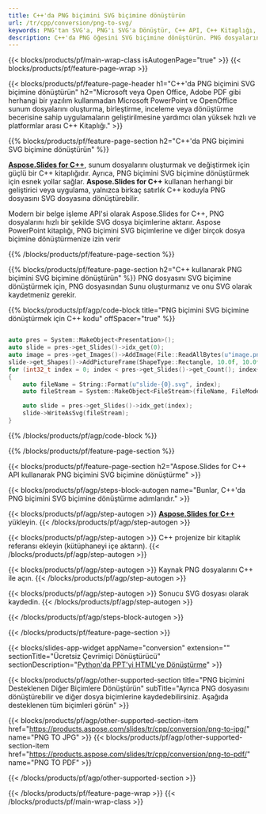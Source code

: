 ```yaml
---
title: C++'da PNG biçimini SVG biçimine dönüştürün
url: /tr/cpp/conversion/png-to-svg/
keywords: PNG'tan SVG'a, PNG'ı SVG'a Dönüştür, C++ API, C++ Kitaplığı, PNG, SVG
description: C++'da PNG öğesini SVG biçimine dönüştürün. PNG dosyalarını SVG dosyalarına dönüştürmek için C++ kitaplık API'sini kullanın
---
```


{{< blocks/products/pf/main-wrap-class isAutogenPage="true" >}}
{{< blocks/products/pf/feature-page-wrap >}}

{{< blocks/products/pf/feature-page-header h1="C++'da PNG biçimini SVG biçimine dönüştürün" h2="Microsoft veya Open Office, Adobe PDF gibi herhangi bir yazılım kullanmadan Microsoft PowerPoint ve OpenOffice sunum dosyalarını oluşturma, birleştirme, inceleme veya dönüştürme becerisine sahip uygulamaların geliştirilmesine yardımcı olan yüksek hızlı ve platformlar arası C++ Kitaplığı." >}}

{{% blocks/products/pf/feature-page-section h2="C++'da PNG biçimini SVG biçimine dönüştürün" %}}

[**Aspose.Slides for C++**](https://products.aspose.com/slides/tr/cpp/), sunum dosyalarını oluşturmak ve değiştirmek için güçlü bir C++ kitaplığıdır. Ayrıca, PNG biçimini SVG biçimine dönüştürmek için esnek yollar sağlar. **Aspose.Slides for C++** kullanan herhangi bir geliştirici veya uygulama, yalnızca birkaç satırlık C++ koduyla PNG dosyasını SVG dosyasına dönüştürebilir.

Modern bir belge işleme API'si olarak Aspose.Slides for C++, PNG dosyalarını hızlı bir şekilde SVG dosya biçimlerine aktarır. Aspose PowerPoint kitaplığı, PNG biçimini SVG biçimlerine ve diğer birçok dosya biçimine dönüştürmenize izin verir

{{% /blocks/products/pf/feature-page-section %}}

{{% blocks/products/pf/feature-page-section  h2="C++ kullanarak PNG biçimini SVG biçimine dönüştürün" %}}
PNG dosyasını SVG biçimine dönüştürmek için, PNG dosyasından Sunu oluşturmanız ve onu SVG olarak kaydetmeniz gerekir.

{{% blocks/products/pf/agp/code-block title="PNG biçimini SVG biçimine dönüştürmek için C++ kodu" offSpacer="true" %}}

```cpp

auto pres = System::MakeObject<Presentation>();
auto slide = pres->get_Slides()->idx_get(0);
auto image = pres->get_Images()->AddImage(File::ReadAllBytes(u"image.png"));
slide->get_Shapes()->AddPictureFrame(ShapeType::Rectangle, 10.0f, 10.0f, 100.0f, 100.0f, image);
for (int32_t index = 0; index < pres->get_Slides()->get_Count(); index++)
{
    auto fileName = String::Format(u"slide-{0}.svg", index);
    auto fileStream = System::MakeObject<FileStream>(fileName, FileMode::Create, FileAccess::Write);

    auto slide = pres->get_Slides()->idx_get(index);
    slide->WriteAsSvg(fileStream);
}

```


{{% /blocks/products/pf/agp/code-block %}}

{{% /blocks/products/pf/feature-page-section %}}

{{< blocks/products/pf/feature-page-section  h2="Aspose.Slides for C++ API kullanarak PNG biçimini SVG biçimine dönüştürme" >}}

{{< blocks/products/pf/agp/steps-block-autogen name="Bunlar, C++'da PNG biçimini SVG biçimine dönüştürme adımlarıdır." >}}

{{< blocks/products/pf/agp/step-autogen >}}
[**Aspose.Slides for C++**](https://products.aspose.com/slides/tr/cpp/) yükleyin.
{{< /blocks/products/pf/agp/step-autogen >}}

{{< blocks/products/pf/agp/step-autogen >}}
C++ projenize bir kitaplık referansı ekleyin (kütüphaneyi içe aktarın).
{{< /blocks/products/pf/agp/step-autogen >}}

{{< blocks/products/pf/agp/step-autogen >}}
Kaynak PNG dosyalarını C++ ile açın.
{{< /blocks/products/pf/agp/step-autogen >}}

{{< blocks/products/pf/agp/step-autogen >}}
Sonucu SVG dosyası olarak kaydedin.
{{< /blocks/products/pf/agp/step-autogen >}}

{{< /blocks/products/pf/agp/steps-block-autogen >}}

{{< /blocks/products/pf/feature-page-section >}}

{{< blocks/slides-app-widget  appName="conversion" extension="" sectionTitle="Ücretsiz Çevrimiçi Dönüştürücü" sectionDescription="[Python'da PPT'yi HTML'ye Dönüştürme](https://products.aspose.com/slides/tr/python-net/conversion/ppt-to-html/)" >}}

{{< blocks/products/pf/agp/other-supported-section title="PNG biçimini Desteklenen Diğer Biçimlere Dönüştürün" subTitle="Ayrıca PNG dosyasını dönüştürebilir ve diğer dosya biçimlerine kaydedebilirsiniz. Aşağıda desteklenen tüm biçimleri görün" >}}

{{< blocks/products/pf/agp/other-supported-section-item href="https://products.aspose.com/slides/tr/cpp/conversion/png-to-jpg/" name="PNG TO JPG" >}}
{{< blocks/products/pf/agp/other-supported-section-item href="https://products.aspose.com/slides/tr/cpp/conversion/png-to-pdf/" name="PNG TO PDF" >}}


{{< /blocks/products/pf/agp/other-supported-section >}}

{{< /blocks/products/pf/feature-page-wrap >}}
{{< /blocks/products/pf/main-wrap-class >}}
